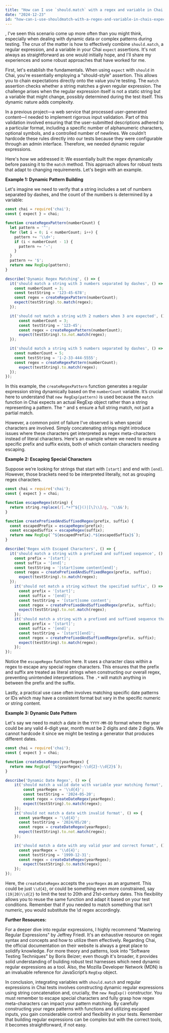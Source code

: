 ```yaml
---
title: "How can I use `should.match` with a regex and variable in Chai's `expect`?"
date: "2024-12-23"
id: "how-can-i-use-shouldmatch-with-a-regex-and-variable-in-chais-expect"
---
```


,  I've seen this scenario come up more often than you might think, especially when dealing with dynamic data or complex patterns during testing. The crux of the matter is how to effectively combine `should.match`, a regular expression, and a variable in your Chai `expect` assertions. It's not always as straightforward as one would initially hope, and I'll share my experiences and some robust approaches that have worked for me.

First, let's establish the fundamentals. When using `expect` with `should` in Chai, you're essentially employing a "should-style" assertion. This allows you to chain expectations directly onto the value you're testing. The `match` assertion checks whether a string matches a given regular expression. The challenge arises when the regular expression itself is not a static string but a variable that might change, possibly determined during the test itself. This dynamic nature adds complexity.

In a previous project—a web service that processed user-generated content—I needed to implement rigorous input validation. Part of this validation involved ensuring that the user-submitted descriptions adhered to a particular format, including a specific number of alphanumeric characters, optional symbols, and a controlled number of newlines. We couldn’t hardcode these rules directly into our tests because they were configurable through an admin interface. Therefore, we needed dynamic regular expressions.

Here's how we addressed it: We essentially built the regex dynamically before passing it to the `match` method. This approach allows for robust tests that adapt to changing requirements. Let's begin with an example.

**Example 1: Dynamic Pattern Building**

Let's imagine we need to verify that a string includes a set of numbers separated by dashes, and the count of the numbers is determined by a variable:

```javascript
const chai = require('chai');
const { expect } = chai;

function createRegexPattern(numberCount) {
  let pattern = '^';
  for (let i = 0; i < numberCount; i++) {
    pattern += '\\d+';
    if (i < numberCount - 1) {
      pattern += '-';
    }
  }
  pattern += '$';
  return new RegExp(pattern);
}

describe('Dynamic Regex Matching', () => {
  it('should match a string with 3 numbers separated by dashes', () => {
    const numberCount = 3;
    const testString = '123-45-678';
    const regex = createRegexPattern(numberCount);
    expect(testString).to.match(regex);
  });

  it('should not match a string with 2 numbers when 3 are expected', () => {
      const numberCount = 3;
      const testString = '123-45';
      const regex = createRegexPattern(numberCount);
      expect(testString).to.not.match(regex);
  });

  it('should match a string with 5 numbers separated by dashes', () => {
    const numberCount = 5;
    const testString = '1-2-33-444-5555';
    const regex = createRegexPattern(numberCount);
      expect(testString).to.match(regex);
  });
});
```

In this example, the `createRegexPattern` function generates a regular expression string dynamically based on the `numberCount` variable.  It’s crucial here to understand that `new RegExp(pattern)` is used because the `match` function in Chai expects an actual RegExp object rather than a string representing a pattern. The `^` and `$` ensure a full string match, not just a partial match.

However, a common point of failure I've observed is when special characters are involved. Simply concatenating strings might introduce issues where these characters get interpreted as regex meta-characters instead of literal characters. Here's an example where we need to ensure a specific prefix and suffix exists, both of which contain characters needing escaping.

**Example 2: Escaping Special Characters**

Suppose we’re looking for strings that start with `[start]` and end with `[end]`. However, those brackets need to be interpreted literally, not as grouping regex characters.

```javascript
const chai = require('chai');
const { expect } = chai;

function escapeRegex(string) {
  return string.replace(/[.*+?^${}()|[\]\\]/g, '\\$&');
}

function createPrefixedAndSuffixedRegex(prefix, suffix) {
  const escapedPrefix = escapeRegex(prefix);
  const escapedSuffix = escapeRegex(suffix);
  return new RegExp(`^${escapedPrefix}.*${escapedSuffix}$`);
}

describe('Regex with Escaped Characters', () => {
  it('should match a string with a prefixed and suffixed sequence', () => {
    const prefix = '[start]';
    const suffix = '[end]';
    const testString = '[start]some content[end]';
    const regex = createPrefixedAndSuffixedRegex(prefix, suffix);
      expect(testString).to.match(regex);
  });
    it('should not match a string without the specified suffix', () => {
      const prefix = '[start]';
      const suffix = '[end]';
      const testString = '[start]some content';
      const regex = createPrefixedAndSuffixedRegex(prefix, suffix);
      expect(testString).to.not.match(regex);
    });
    it('should match a string with a prefixed and suffixed sequence that is at the beginning and end of the string', () => {
      const prefix = '[start]';
      const suffix = '[end]';
      const testString = '[start][end]';
      const regex = createPrefixedAndSuffixedRegex(prefix, suffix);
      expect(testString).to.match(regex);
    });
});
```

Notice the `escapeRegex` function here. It uses a character class within a regex to escape any special regex characters. This ensures that the prefix and suffix are treated as literal strings when constructing our overall regex, preventing unintended interpretations.  The `.*` will match anything in between the prefix and the suffix.

Lastly, a practical use case often involves matching specific date patterns or IDs which may have a consistent format but vary in the specific numeric or string content.

**Example 3: Dynamic Date Pattern**

Let's say we need to match a date in the `YYYY-MM-DD` format where the year could be any valid 4-digit year, month must be 2 digits and date 2 digits. We cannot hardcode it since we might be testing a generator that produces different dates.

```javascript
const chai = require('chai');
const { expect } = chai;

function createDateRegex(yearRegex) {
  return new RegExp(`^${yearRegex}-\\d{2}-\\d{2}$`);
}

describe('Dynamic Date Regex', () => {
    it('should match a valid date with variable year matching format', () => {
        const yearRegex = '\\d{4}';
        const testString = '2024-05-20';
        const regex = createDateRegex(yearRegex);
        expect(testString).to.match(regex);
    });
    it('should not match a date with invalid format', () => {
      const yearRegex = '\\d{4}';
      const testString = '2024/05/20';
      const regex = createDateRegex(yearRegex);
      expect(testString).to.not.match(regex);
    });

    it('should match a date with any valid year and correct format', () => {
      const yearRegex = '\\d{4}';
      const testString = '1999-12-31';
      const regex = createDateRegex(yearRegex);
        expect(testString).to.match(regex);
    });
});
```

Here, the `createDateRegex` accepts the `yearRegex` as an argument. This could be just `\\d{4}`, or could be something even more constrained, say `(19|20)\\d{2}` to limit the test to 20th and 21st-century dates. This flexibility allows you to reuse the same function and adapt it based on your test conditions.  Remember that if you needed to match something that isn’t numeric, you would substitute the \\d regex accordingly.

**Further Resources:**

For a deeper dive into regular expressions, I highly recommend "Mastering Regular Expressions" by Jeffrey Friedl. It's an exhaustive resource on regex syntax and concepts and how to utilize them effectively. Regarding Chai, the official documentation on their website is always a great place to solidify knowledge. For more theory and patterns, look into "Software Testing Techniques" by Boris Beizer; even though it's broader, it provides solid understanding of building robust test harnesses which need dynamic regular expressions as a tool. Also, the Mozilla Developer Network (MDN) is an invaluable reference for JavaScript’s `RegExp` object.

In conclusion, integrating variables with `should.match` and regular expressions in Chai tests involves constructing dynamic regular expressions using string concatenation and, crucially, the `new RegExp()` constructor. You must remember to escape special characters and fully grasp how regex meta-characters can impact your pattern matching. By carefully constructing your regex patterns with functions and utilizing escaped inputs, you gain considerable control and flexibility in your tests. Remember that building regular expressions can be complex but with the correct tools, it becomes straightforward, if not easy.
